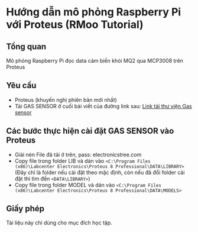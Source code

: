 # Hướng dẫn mô phỏng Raspberry Pi với Proteus (RMoo Tutorial)

## Tổng quan
Mô phỏng Raspberry Pi đọc data cảm biến khói MQ2 qua MCP3008 trên Proteus

## Yêu cầu
- Proteus (khuyến nghị phiên bản mới nhất)
- Tải GAS SENSOR ở cuối bài viết của đường link sau:
[Link tải thư viện Gas sensor](https://electronicstree.com/mq2-gas-sensor-in-proteus/)

## Các bước thực hiện cài đặt GAS SENSOR vào Proteus
- Giải nén File đã tải ở trên, pass: electronicstree.com
- Copy file trong folder LIB và dán vào `<C:\Program Files (x86)\Labcenter Electronics\Proteus 8 Professional\DATA\LIBRARY>` (Đây chỉ là folder nếu cài đặt theo mặc định, còn nếu đã đổi folder cài đặt thì tìm đến `<DATA\LIBRARY>`)
- Copy file trong folder MODEL và dán vào `<C:\Program Files (x86)\Labcenter Electronics\Proteus 8 Professional\DATA\MODELS>`

## Giấy phép
Tài liệu này chỉ dùng cho mục đích học tập.
